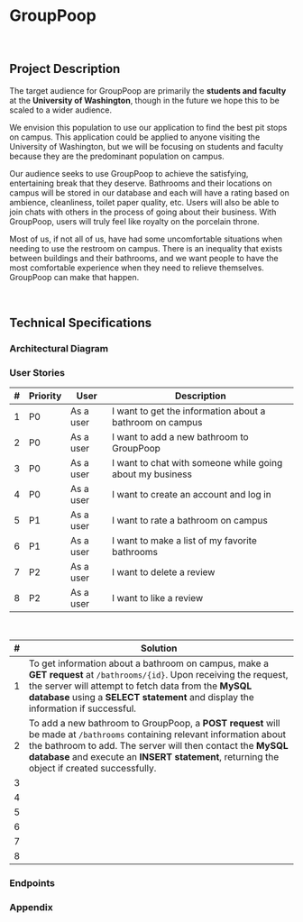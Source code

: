 # GroupPoop

<br>

## Project Description

The target audience for GroupPoop are primarily the **students and faculty** at the **University of Washington**, though in the future we hope this to be scaled to a wider audience. 

We envision this population to use our application to find the best pit stops on campus. This application could be applied to anyone visiting the University of Washington, but we will be focusing on students and faculty because they are the predominant population on campus.

Our audience seeks to use GroupPoop to achieve the satisfying, entertaining break that they deserve. Bathrooms and their locations on campus will be stored in our database and each will have a rating based on ambience, cleanliness, toilet paper quality, etc. Users will also be able to join chats with others in the process of going about their business. With GroupPoop, users will truly feel like royalty on the porcelain throne.

Most of us, if not all of us, have had some uncomfortable situations when needing to use the restroom on campus. There is an inequality that exists between buildings and their bathrooms, and we want people to have the most comfortable experience when they need to relieve themselves. GroupPoop can make that happen.

<br>

## Technical Specifications

### Architectural Diagram

### User Stories

| #   | Priority | User      | Description |
| --- | -------- | --------- | ----------- |
| 1   | P0       | As a user | I want to get the information about a bathroom on campus |
| 2   | P0       | As a user | I want to add a new bathroom to GroupPoop |
| 3   | P0       | As a user | I want to chat with someone while going about my business |
| 4   | P0       | As a user | I want to create an account and log in |
| 5   | P1       | As a user | I want to rate a bathroom on campus |
| 6   | P1       | As a user | I want to make a list of my favorite bathrooms |
| 7   | P2       | As a user | I want to delete a review |
| 8   | P2       | As a user | I want to like a review |

<br>

| #   | Solution |
| --- | -------- |
| 1   | To get information about a bathroom on campus, make a **GET request** at `/bathrooms/{id}`. Upon receiving the request, the server will attempt to fetch data from the **MySQL database** using a **SELECT statement** and display the information if successful. |
| 2   | To add a new bathroom to GroupPoop, a **POST request** will be made at `/bathrooms` containing relevant information about the bathroom to add. The server will then contact the **MySQL database** and execute an **INSERT statement**, returning the object if created successfully. |
| 3   |  |
| 4   |  |
| 5   |  |
| 6   |  |
| 7   |  |
| 8   |  |

### Endpoints

### Appendix